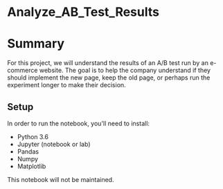 # Analyze_AB_Test_Results

# Summary
For this project, we will understand the results of an A/B test run by an e-commerce website. The goal is to help the company understand if they should implement the new page, keep the old page, or perhaps run the experiment longer to make their decision.


## Setup
In order to run the notebook, you'll need to install:
- Python 3.6
- Jupyter (notebook or lab)
- Pandas
- Numpy
- Matplotlib

This notebook will not be maintained.

